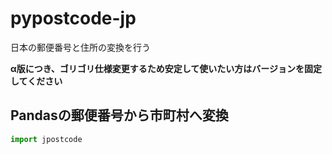 # pypostcode-jp
日本の郵便番号と住所の変換を行う

**α版につき、ゴリゴリ仕様変更するため安定して使いたい方はバージョンを固定してください**

## Pandasの郵便番号から市町村へ変換
```python
import jpostcode
```